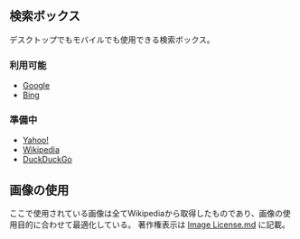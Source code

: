 ## 検索ボックス

デスクトップでもモバイルでも使用できる検索ボックス。

### 利用可能

 - [Google](https://akimikimikimikimikimikimika.github.io/Search/Google/ "Google")
 - [Bing](https://akimikimikimikimikimikimika.github.io/Search/Bing/ "Bing")

### 準備中

 - [Yahoo!](https://akimikimikimikimikimikimika.github.io/search/Yahoo/ "Yahoo!")
 - [Wikipedia](https://akimikimikimikimikimikimika.github.io/search/Wikipedia/ "Wikipedia")
 - [DuckDuckGo](https://akimikimikimikimikimikimika.github.io/search/DuckDuckGo/ "DuckDuckGo")

## 画像の使用

ここで使用されている画像は全てWikipediaから取得したものであり、画像の使用目的に合わせて最適化している。
著作権表示は [Image License.md](Image%20License.md) に記載。